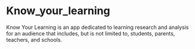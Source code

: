 # Know_your_learning
 Know Your Learning is an app dedicated to learning research and analysis for an audience that includes, but is not limited to, students, parents, teachers, and schools.
